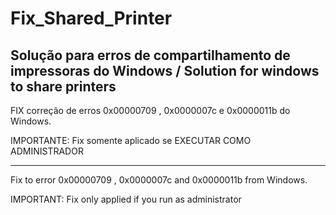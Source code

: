 # Fix_Shared_Printer
Solução para erros de compartilhamento de impressoras do Windows / Solution for windows to share printers
-----------------------------------------------------------------------------------------------------------------------------------------------------------------------
FIX correção de erros 0x00000709 , 0x0000007c e 0x0000011b do Windows.

IMPORTANTE: Fix somente aplicado se EXECUTAR COMO ADMINISTRADOR

-----------------------------------------------------------------------------------------------------------------------------------------------------------------------

Fix to error 0x00000709 , 0x0000007c and 0x0000011b from Windows.

IMPORTANT: Fix only applied if you run as administrator

